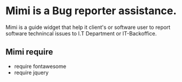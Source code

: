 # Mimi is a Bug reporter assistance.
Mimi is a guide widget that help it client's or software user to report software technincal issues to I.T Department or IT-Backoffice.

## Mimi require
- require fontawesome
- require jquery


